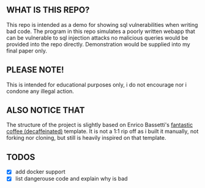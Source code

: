 ## WHAT IS THIS REPO?
This repo is intended as a demo for showing sql vulnerabilities when writing bad code. The program in this repo simulates a poorly written webapp that can be vulnerable to sql injection attacks
no malicious queries would be provided into the repo directly. Demonstration would be supplied into my final paper only.

## PLEASE NOTE!
This is intended for educational purposes only, i do not encourage nor i condone any illegal action.  

## ALSO NOTICE THAT 
The structure of the project is slightly based on Enrico Bassetti's [fantastic coffee (decaffeinated)](https://github.com/sapienzaapps/fantastic-coffee-decaffeinated) template. It is not a 1:1 rip off as i built it manually, not forking nor cloning, but still is heavily inspired on that template. 


## TODOS 
- [x] add docker support 
- [x] list dangerouse code and explain why is bad
